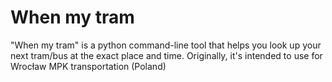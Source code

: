 ﻿# When my tram
"When my tram" is a python command-line tool that helps you look up your next tram/bus at the exact place and time. Originally, it's intended to use for Wrocław MPK transportation (Poland)
